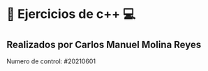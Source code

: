 # 👋 Ejercicios de c++ 💻

## Realizados por Carlos Manuel Molina Reyes
Numero de control: #20210601

